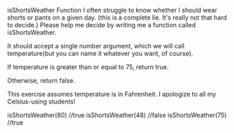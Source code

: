 isShortsWeather Function
I often struggle to know whether I should wear shorts or pants on a given day. (this is a complete lie.  It's really not that hard to decide.) Please help me decide by writing me a function called isShortsWeather. 

It should accept a single number argument, which we will call temperature(but you can name it whatever you want, of course). 

If temperature is greater than or equal to 75, return true. 

Otherwise, return false.   

This exercise assumes temperature is in Fahrenheit.  I apologize to all my Celsius-using students!

isShortsWeather(80) //true
isShortsWeather(48) //false
isShortsWeather(75) //true
